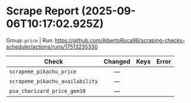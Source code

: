 # Scrape Report (2025-09-06T10:17:02.925Z)

Group: `price`  |  Run: https://github.com/AlbertoRoca96/scraping-checks-scheduler/actions/runs/17513235330

| Check | Changed | Keys | Error |
|---|:---:|:--|:--|
| `scrapeme_pikachu_price` | — |  |  |
| `scrapeme_pikachu_availability` | — |  |  |
| `psa_charizard_price_gem10` | — |  |  |
